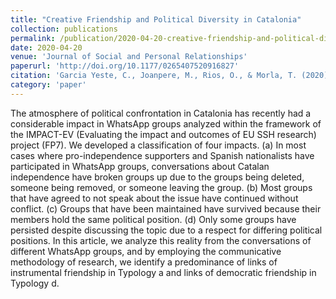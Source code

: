 ```yaml
---
title: "Creative Friendship and Political Diversity in Catalonia"
collection: publications
permalink: /publication/2020-04-20-creative-friendship-and-political-diversity
date: 2020-04-20
venue: 'Journal of Social and Personal Relationships'
paperurl: 'http://doi.org/10.1177/0265407520916827'
citation: 'Garcia Yeste, C., Joanpere, M., Rios, O., & Morla, T. (2020). Creative Friendship and Political Diversity in Catalonia. Journal of Social and Personal Relationships.'
category: 'paper'
---
```


The atmosphere of political confrontation in Catalonia has recently had a considerable impact in WhatsApp groups analyzed within the framework of the IMPACT-EV (Evaluating the impact and outcomes of EU SSH research) project (FP7). We developed a classification of four impacts. (a) In most cases where pro-independence supporters and Spanish nationalists have participated in WhatsApp groups, conversations about Catalan independence have broken groups up due to the groups being deleted, someone being removed, or someone leaving the group. (b) Most groups that have agreed to not speak about the issue have continued without conflict. (c) Groups that have been maintained have survived because their members hold the same political position. (d) Only some groups have persisted despite discussing the topic due to a respect for differing political positions. In this article, we analyze this reality from the conversations of different WhatsApp groups, and by employing the communicative methodology of research, we identify a predominance of links of instrumental friendship in Typology a and links of democratic friendship in Typology d.
